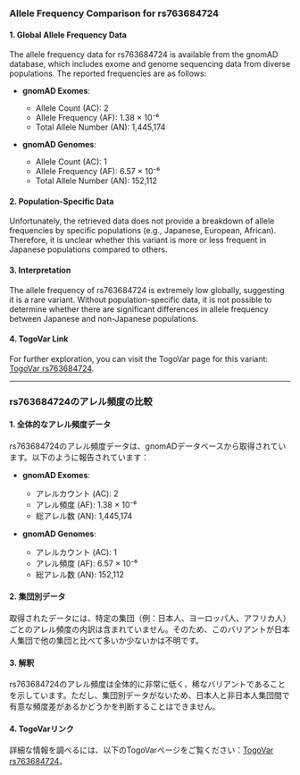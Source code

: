 ### Allele Frequency Comparison for rs763684724

#### 1. **Global Allele Frequency Data**
The allele frequency data for rs763684724 is available from the gnomAD database, which includes exome and genome sequencing data from diverse populations. The reported frequencies are as follows:

- **gnomAD Exomes**:
  - Allele Count (AC): 2
  - Allele Frequency (AF): 1.38 × 10⁻⁶
  - Total Allele Number (AN): 1,445,174

- **gnomAD Genomes**:
  - Allele Count (AC): 1
  - Allele Frequency (AF): 6.57 × 10⁻⁶
  - Total Allele Number (AN): 152,112

#### 2. **Population-Specific Data**
Unfortunately, the retrieved data does not provide a breakdown of allele frequencies by specific populations (e.g., Japanese, European, African). Therefore, it is unclear whether this variant is more or less frequent in Japanese populations compared to others.

#### 3. **Interpretation**
The allele frequency of rs763684724 is extremely low globally, suggesting it is a rare variant. Without population-specific data, it is not possible to determine whether there are significant differences in allele frequency between Japanese and non-Japanese populations.

#### 4. **TogoVar Link**
For further exploration, you can visit the TogoVar page for this variant: [TogoVar rs763684724](https://togovar.org/variant/19-35033886-C-T).

---

### rs763684724のアレル頻度の比較

#### 1. **全体的なアレル頻度データ**
rs763684724のアレル頻度データは、gnomADデータベースから取得されています。以下のように報告されています：

- **gnomAD Exomes**:
  - アレルカウント (AC): 2
  - アレル頻度 (AF): 1.38 × 10⁻⁶
  - 総アレル数 (AN): 1,445,174

- **gnomAD Genomes**:
  - アレルカウント (AC): 1
  - アレル頻度 (AF): 6.57 × 10⁻⁶
  - 総アレル数 (AN): 152,112

#### 2. **集団別データ**
取得されたデータには、特定の集団（例：日本人、ヨーロッパ人、アフリカ人）ごとのアレル頻度の内訳は含まれていません。そのため、このバリアントが日本人集団で他の集団と比べて多いか少ないかは不明です。

#### 3. **解釈**
rs763684724のアレル頻度は全体的に非常に低く、稀なバリアントであることを示しています。ただし、集団別データがないため、日本人と非日本人集団間で有意な頻度差があるかどうかを判断することはできません。

#### 4. **TogoVarリンク**
詳細な情報を調べるには、以下のTogoVarページをご覧ください：[TogoVar rs763684724](https://togovar.org/variant/19-35033886-C-T)。